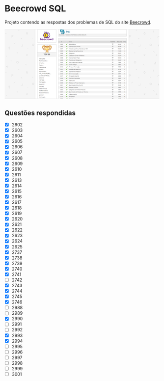 # Beecrowd SQL  

Projeto contendo as respostas dos problemas de SQL do site [Beecrowd](https://www.beecrowd.com.br/judge/pt/problems/index/9).

<img src="Screenshot.png" alt="Questões respondidas">

## Questões respondidas

- [x] 2602
- [x] 2603
- [x] 2604
- [x] 2605
- [x] 2606
- [x] 2607
- [x] 2608
- [x] 2609
- [x] 2610
- [x] 2611
- [x] 2613
- [x] 2614
- [x] 2615
- [x] 2616
- [x] 2617
- [x] 2618
- [x] 2619
- [x] 2620
- [x] 2621
- [x] 2622
- [x] 2623
- [x] 2624
- [x] 2625
- [x] 2737
- [x] 2738
- [x] 2739
- [x] 2740
- [x] 2741
- [ ] 2742
- [x] 2743
- [x] 2744
- [x] 2745
- [x] 2746
- [ ] 2988
- [ ] 2989
- [x] 2990
- [ ] 2991
- [ ] 2992
- [x] 2993
- [x] 2994
- [ ] 2995
- [ ] 2996
- [ ] 2997
- [ ] 2998
- [ ] 2999
- [ ] 3001
